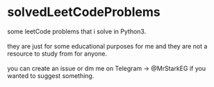 # solvedLeetCodeProblems


some leetCode problems that i solve in Python3.<br><br>
they are just for some educational purposes for me and they are not a resource to study from for anyone.<br><br>
you can create an issue or dm me on Telegram -> @MrStarkEG if you wanted to suggest something.
